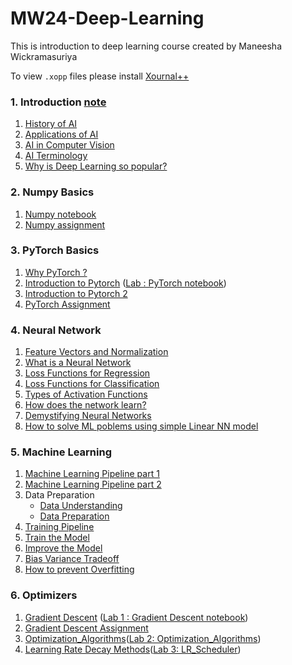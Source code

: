 # MW24-Deep-Learning
This is introduction to deep learning course created by Maneesha Wickramasuriya

To view `.xopp` files please install [Xournal++](https://xournalpp.github.io/installation/linux/)

### 1. Introduction  [note](1.Intro/1.intro.xopp)
1) [History of AI](https://www.youtube.com/watch?v=a0VTzfn080M)
2) [Applications of AI](https://www.youtube.com/watch?v=adwwmFJjLl8)
3) [AI in Computer Vision](https://www.youtube.com/watch?v=4OlfYQY8QxU)
4) [AI Terminology](https://www.youtube.com/watch?v=Uz8_Tmq8aIo)
5) [Why is Deep Learning so popular?](https://www.youtube.com/watch?v=T-_e9ZVeQao)

### 2. Numpy Basics
1) [Numpy notebook](2.Numpy/Introduction-to-NumPy.ipynb)
2) [Numpy assignment](2.Numpy/NumPy-Assignment.ipynb)

### 3. PyTorch Basics
1) [Why PyTorch ?](https://www.youtube.com/watch?v=RlHmSsh-Hqg)
2) [Introduction to Pytorch](https://www.youtube.com/watch?v=J73xjEmLmdY)
   ([Lab : PyTorch notebook](3.PyTorch/Pytorch_Introduction.ipynb))
3) [Introduction to Pytorch 2](https://www.youtube.com/watch?v=wnKZZgFQY-E)
4) [PyTorch Assignment](3.PyTorch/PyTorch-Assignment.ipynb)

### 4. Neural Network
1) [Feature Vectors and Normalization](https://www.youtube.com/watch?v=-C4rYxrXySg)
2) [What is a Neural Network](https://www.youtube.com/watch?v=PSy0tQC0FPw)
3) [Loss Functions for Regression](https://www.youtube.com/watch?v=yBMFKG-iruY)
4) [Loss Functions for Classification](https://www.youtube.com/watch?v=DUU2EJ9n5zI)
5) [Types of Activation Functions](https://www.youtube.com/watch?v=oYhWDI6j2nM)
6) [How does the network learn?](https://www.youtube.com/watch?v=vMB9jlX6Oko)
7) [Demystifying Neural Networks](https://www.youtube.com/watch?v=4-rbaQBs1xE)
8) [How to solve ML poblems using simple Linear NN model](https://www.youtube.com/watch?v=imDMgkj9hc0)

### 5. Machine Learning 
1) [Machine Learning Pipeline part 1](https://www.youtube.com/watch?v=1qdYUex27M0)
2) [Machine Learning Pipeline part 2](https://www.youtube.com/watch?v=7d44zrEbvZM)
3) Data Preparation
   - [Data Understanding](https://www.youtube.com/watch?v=4NjCUwsqiiU)
   - [Data Preparation](https://www.youtube.com/watch?v=79DE3bzIz7M)
4) [Training Pipeline](https://www.youtube.com/watch?v=a_a2lP0nckw)
5) [Train the Model](https://www.youtube.com/watch?v=oHRufXuu1E0)
6) [Improve the Model](https://www.youtube.com/watch?v=G3z-P2Uw3jQ)
7) [Bias Variance Tradeoff](https://www.youtube.com/watch?v=RSdnwSRzWjM)
8) [How to prevent Overfitting](https://www.youtube.com/watch?v=01mIB_j3GeU)

### 6. Optimizers
1) [Gradient Descent](https://www.youtube.com/watch?v=IGlYJAJKgUY) ([Lab 1 : Gradient Descent notebook](5.Machine_Learning/1.Gradient-Descent.ipynb))
2) [Gradient Descent Assignment](5.Machine_Learning/2.Gradient-Descent-Assignment.ipynb)
3) [Optimization_Algorithms](https://www.youtube.com/watch?v=6OK4g8f9k9U&t=1035s)([Lab 2: Optimization_Algorithms](5.Machine_Learning/3.Optimization_Algorithms.ipynb))
4) [Learning Rate Decay Methods](https://www.youtube.com/watch?v=JNfT98yikRU)([Lab 3: LR_Scheduler](5.Machine_Learning/4.LR_Scheduler.ipynb))

<!-- ### 7. Dataset
1) Data Loader

### 6. Binary Classification using Perceptron
1) [Binary Classification using Perceptron](https://www.youtube.com/watch?v=NGDcW4tsXX8) ([Lab : Binary Classification using a Perceptron notebook](6.Binary_Classification_using_Perceptron/Binary_Classifier_form_Scratch.ipynb))

### 7. PyTorch NN Module
1) [Introduction to PyTorch NN Module](https://www.youtube.com/watch?v=tvSAzSeJUMs)
#### Lab : PyTorch NN Module notebooks
- [MLP using Functional API](7.Pytorch_NN_Module/MLP_using_Functional_API.ipynb)
- [MLP using Sequential API](7.Pytorch_NN_Module/MLP_using_Sequential_API.ipynb)

### 8.  Image Classification using a Multi Layer Perceptron 
1) [MLP Classifier for handwritten digits](https://www.youtube.com/watch?v=dvpAfbG4EfU)([Lab:MLP Classifier for Handwritten Digits(MNIST)](8.Image_Clasification_using_Multi_Layer_Perceptron/Image_Classification_using_MLP_on_MNIST_data.ipynb)) -->